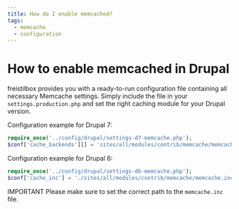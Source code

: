 ```yaml
---
title: How do I enable memcached?
tags:
  - memcache
  - configuration
---
```


# How to enable memcached in Drupal

freistilbox provides you with a ready-to-run configuration file containing all
necessary Memcache settings. Simply include the file in your
`settings.production.php` and set the right caching module for your Drupal
version.

Configuration example for Drupal 7:

```php
require_once('../config/drupal/settings-d7-memcache.php');  
$conf['cache_backends'][] = 'sites/all/modules/contrib/memcache/memcache.inc';
```

Configuration example for Drupal 6:

```php
require_once('../config/drupal/settings-d6-memcache.php');  
$conf['cache_inc'] = './sites/all/modules/contrib/memcache/memcache.inc';
```

<span class="label important">IMPORTANT</span> Please make sure to set the
correct path to the `memcache.inc` file.
